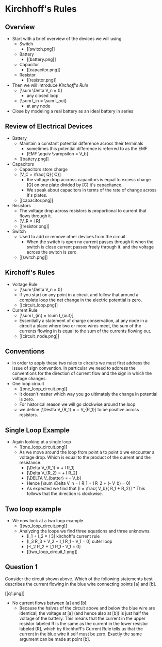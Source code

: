 # Kirchhoff's Rules

## Overview
* Start with a brief overview of the devices we will using
  * Switch
      * [[switch.png]]
  * Battery
      * [[battery.png]]
  * Capacitor
      * [[capacitor.png]]
  * Resistor
      * [[resistor.png]]
* Then we will introduce _Kirchoff's Rule_
  * \[\sum \Delta V_n = 0\]
      * any closed loop
  * \[\sum I_in = \sum I_out\]
      * at any node
* Close by modeling a real battery as an ideal battery in series

## Review of Electrical Devices
* Battery
  * Maintain a constant potential difference across their terminals
      * sometimes this potential difference is referred to as the EMF
      * \[EMF \equiv \varepsilon = V_b\]
  * [[battery.png]]
* Capacitors
  * Capacitors store charge
  * \[V_C = \frac{ Q}{ C}\]
      * the voltage drop accross capacitors is equal to excess charge
        \[Q\] on one plate divided by \[C\] it's capacitance.
      * We speak about capacitors in terms of the rate of change
        across it's plates.
  * [[capacitor.png]]
* Resistors
  * The voltage drop across resistors is proportional to current that
    flows through it.
  * \[V_R = I R\]
  * [[resistor.png]]
* Switch
  * Used to add or remove other devices from the circuit.
      * When the switch is open no current passes through it
        when the switch is close current passes freely through it.
        and the voltage across the switch is zero.
  * [[switch.png]]

## Kirchoff's Rules
* Voltage Rule
  * \[\sum \Delta V_n = 0\]
  * If you start on any point in a circuit and follow that 
    around a complete loop the net change in the electric potential
    is zero.
  * [[circuit_loop.png]]
* Current Rule
  * \[\sum I_{in} = \sum I_{out}\]
  * Essentially a statement of charge conservation, at any node in
    a circuit a place where two or more wires meet, the sum of the
    currents flowing in is equal to the sum of the currents flowing out.
  * [[circuit_node.png]]

## Conventions
* In order to apply these two rules to circuits we must first address 
  the issue of sign convention.  In particular we need to address the
  conventions for the direction of current flow and the sign in which
  the voltage changes.
* One loop circuit
  * [[one_loop_circuit.png]]
  * It doesn't matter which way you go ultimately the change in
    potential is zero.
  * For historical reason we will go clockwise around the loop
  * we define \[\Deslta V_{R_1} = + V_{R_1}\] to be positive across resistors.
  
## Single Loop Example
* Again looking at a single loop
  * [[one_loop_circuit.png]]
  * As we move around the loop from point a to point b 
    we encounter a voltage drop.  Which is equal to the 
    product of the current and the resistance.
      * \[\Delta V_{R_1} = + I R_1\]
      * \[\Delta V_{R_2} = + I R_2\]
      * \[\DELTA V_{batter} = - V_b\]
      * Hence \[\sum \Delta V_n = I R_1 + I R_2 + (- V_b) = 0\]
      * As expected we find that \[I = \frac{ V_b}{ R_1 + R_2}\]
            * This follows that the direction is clockwise.

## Two loop example
* We now look at a two loop example. 
  * [[two_loop_circuit.png]]
  * Analyzing the loops we find three equations and three unknowns.
      * \[I_1 + I_2 = I 3\] kirchoff's current rule
      * \[I_3 R_3 + V_2 + I_1 R_1 - V_1 = 0\] outer loop
      * \[-I_2 R_2 + I_1 R_1 - V_1 = 0\]
      * [[two_loop_circuit_1.png]]

## Question 1
Consider the circuit shown above. Which of the following statements 
best describes the current flowing in the blue wire connecting 
points \[a\] and \[b\].

[[q1.png]]

* No current flows between \[a\] and \[b\]
  * Because the halves of the circuit above and below the blue wire 
    are identical, the voltage at \[a\] (and hence also at \[b\]) is 
    just half the voltage of the battery. This means that the current 
    in the upper resistor labeled R is the same as the current in the 
    lower resistor labeled \[R\], which by Kirchhoff's Current Rule 
    tells us that the current in the blue wire it self must be zero. 
    Exactly the same argument can be made at point \[b\].


